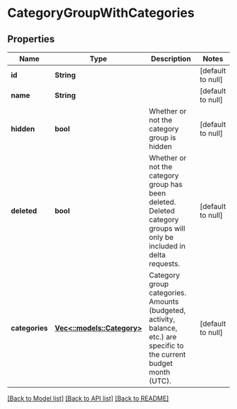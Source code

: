 # CategoryGroupWithCategories

## Properties
Name | Type | Description | Notes
------------ | ------------- | ------------- | -------------
**id** | **String** |  | [default to null]
**name** | **String** |  | [default to null]
**hidden** | **bool** | Whether or not the category group is hidden | [default to null]
**deleted** | **bool** | Whether or not the category group has been deleted.  Deleted category groups will only be included in delta requests. | [default to null]
**categories** | [**Vec<::models::Category>**](Category.md) | Category group categories.  Amounts (budgeted, activity, balance, etc.) are specific to the current budget month (UTC). | [default to null]

[[Back to Model list]](../README.md#documentation-for-models) [[Back to API list]](../README.md#documentation-for-api-endpoints) [[Back to README]](../README.md)



